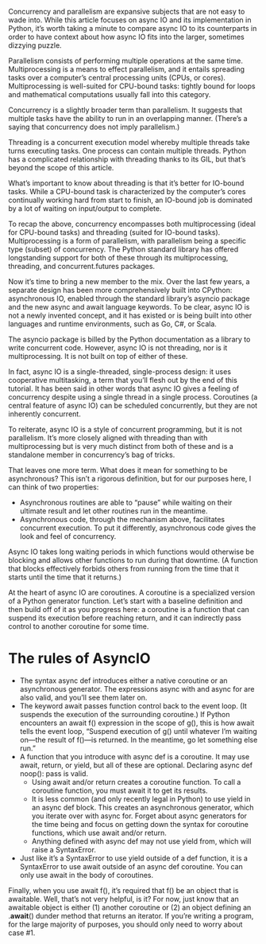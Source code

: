 Concurrency and parallelism are expansive subjects that are not easy
to wade into. While this article focuses on async IO and its
implementation in Python, it’s worth taking a minute to compare
async IO to its counterparts in order to have context about how
async IO fits into the larger, sometimes dizzying puzzle.

Parallelism consists of performing multiple operations at the same
time. Multiprocessing is a means to effect parallelism, and it
entails spreading tasks over a computer’s central processing units
(CPUs, or cores). Multiprocessing is well-suited for CPU-bound
tasks: tightly bound for loops and mathematical computations usually
fall into this category.

Concurrency is a slightly broader term than parallelism. It suggests
that multiple tasks have the ability to run in an overlapping
manner. (There’s a saying that concurrency does not imply
parallelism.)

Threading is a concurrent execution model whereby multiple threads
take turns executing tasks. One process can contain multiple
threads. Python has a complicated relationship with threading thanks
to its GIL, but that’s beyond the scope of this article.

What’s important to know about threading is that it’s better for
IO-bound tasks. While a CPU-bound task is characterized by the
computer’s cores continually working hard from start to finish, an
IO-bound job is dominated by a lot of waiting on input/output to
complete.

To recap the above, concurrency encompasses both multiprocessing
(ideal for CPU-bound tasks) and threading (suited for IO-bound
tasks). Multiprocessing is a form of parallelism, with parallelism
being a specific type (subset) of concurrency. The Python standard
library has offered longstanding support for both of these through
its multiprocessing, threading, and concurrent.futures packages.

Now it’s time to bring a new member to the mix. Over the last few
years, a separate design has been more comprehensively built into
CPython: asynchronous IO, enabled through the standard library’s
asyncio package and the new async and await language keywords. To be
clear, async IO is not a newly invented concept, and it has existed
or is being built into other languages and runtime environments,
such as Go, C#, or Scala.

The asyncio package is billed by the Python documentation as a
library to write concurrent code. However, async IO is not
threading, nor is it multiprocessing. It is not built on top of
either of these.

In fact, async IO is a single-threaded, single-process design: it
uses cooperative multitasking, a term that you’ll flesh out by the
end of this tutorial. It has been said in other words that async IO
gives a feeling of concurrency despite using a single thread in a
single process. Coroutines (a central feature of async IO) can be
scheduled concurrently, but they are not inherently concurrent.

To reiterate, async IO is a style of concurrent programming, but it
is not parallelism. It’s more closely aligned with threading than
with multiprocessing but is very much distinct from both of these
and is a standalone member in concurrency’s bag of tricks.

That leaves one more term. What does it mean for something to be
asynchronous? This isn’t a rigorous definition, but for our purposes
here, I can think of two properties:
- Asynchronous routines are able to “pause” while waiting on their
  ultimate result and let other routines run in the meantime.
- Asynchronous code, through the mechanism above, facilitates
  concurrent execution. To put it differently, asynchronous code
  gives the look and feel of concurrency.


Async IO takes long waiting periods in which functions would
otherwise be blocking and allows other functions to run during that
downtime. (A function that blocks effectively forbids others from
running from the time that it starts until the time that it
returns.)

At the heart of async IO are coroutines. A coroutine is a
specialized version of a Python generator function. Let’s start with
a baseline definition and then build off of it as you progress here:
a coroutine is a function that can suspend its execution before
reaching return, and it can indirectly pass control to another
coroutine for some time.

# The rules of AsyncIO

- The syntax async def introduces either a native coroutine or an
  asynchronous generator. The expressions async with and async for
  are also valid, and you’ll see them later on.
- The keyword await passes function control back to the event loop.
  (It suspends the execution of the surrounding coroutine.) If
  Python encounters an await f() expression in the scope of g(),
  this is how await tells the event loop, “Suspend execution of g()
  until whatever I’m waiting on—the result of f()—is returned. In
  the meantime, go let something else run.”
- A function that you introduce with async def is a coroutine. It
  may use await, return, or yield, but all of these are optional.
  Declaring async def noop(): pass is valid.
    - Using await and/or return creates a coroutine function. To
      call a coroutine function, you must await it to get its
      results.
    - It is less common (and only recently legal in Python) to use
      yield in an async def block. This creates an asynchronous
      generator, which you iterate over with async for. Forget about
      async generators for the time being and focus on getting down
      the syntax for coroutine functions, which use await and/or
      return.
    - Anything defined with async def may not use yield from, which
      will raise a SyntaxError.
- Just like it’s a SyntaxError to use yield outside of a def
  function, it is a SyntaxError to use await outside of an async def
  coroutine. You can only use await in the body of coroutines.

Finally, when you use await f(), it’s required that f() be an object
that is awaitable. Well, that’s not very helpful, is it? For now,
just know that an awaitable object is either (1) another coroutine
or (2) an object defining an .__await__() dunder method that returns
an iterator. If you’re writing a program, for the large majority of
purposes, you should only need to worry about case #1.
